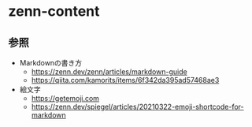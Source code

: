 # zenn-content
## 参照
* Markdownの書き方
  * https://zenn.dev/zenn/articles/markdown-guide
  * https://qiita.com/kamorits/items/6f342da395ad57468ae3
* 絵文字
  * https://getemoji.com
  * https://zenn.dev/spiegel/articles/20210322-emoji-shortcode-for-markdown